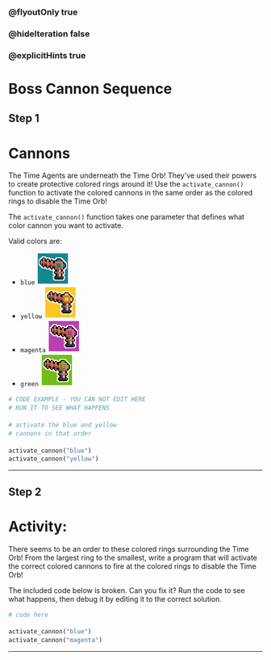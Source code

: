 ### @flyoutOnly true
### @hideIteration false
### @explicitHints true

# Boss Cannon Sequence

## Step 1
# Cannons

The Time Agents are underneath the Time Orb! They've used their powers to create protective colored rings around it! Use the `activate_cannon()` function to activate the colored cannons in the same order as the colored rings to disable the Time Orb! 

The `activate_cannon()` function takes one parameter that defines what color cannon you want to activate.

Valid colors are:
- `blue` ![Blue Cannon](https://raw.githubusercontent.com/ReWrite-Media/makecode/master/python/HOC2022/img/blue_cannon.png "Blue Cannon")
- `yellow` ![Yellow Cannon](https://raw.githubusercontent.com/ReWrite-Media/makecode/master/python/HOC2022/img/yellow_cannon.png "Yellow Cannon")
- `magenta` ![Magenta Cannon](https://raw.githubusercontent.com/ReWrite-Media/makecode/master/python/HOC2022/img/magenta_cannon.png "Magenta Cannon")
- `green` ![Green Cannon](https://raw.githubusercontent.com/ReWrite-Media/makecode/master/python/HOC2022/img/green_cannon.png "Green Cannon")

```python
# CODE EXAMPLE - YOU CAN NOT EDIT HERE
# RUN IT TO SEE WHAT HAPPENS

# activate the blue and yellow 
# cannons in that order

activate_cannon("blue")
activate_cannon("yellow")
```

---

## Step 2
# Activity:

There seems to be an order to these colored rings surrounding the Time Orb! From the largest ring to the smallest, write a program that will activate the correct colored cannons to fire at the colored rings to disable the Time Orb! 

The included code below is broken. Can you fix it? Run the code to see what happens, then debug it by editing it to the correct solution.

```python
# code here

activate_cannon("blue")
activate_cannon("magenta")
```

---

